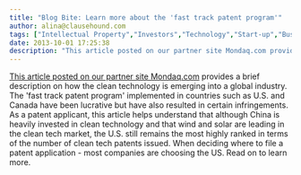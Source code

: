 ```yaml
---
title: "Blog Bite: Learn more about the 'fast track patent program'"
author: alina@clausehound.com
tags: ["Intellectual Property","Investors","Technology","Start-up","Business","Blog Bites","Mondaq","USA","Canada (General)"]
date: 2013-10-01 17:25:38
description: "This article posted on our partner site Mondaq.com provides a brief description on how the clean technology is emerging into a global industry. The 'fast track patent program' implemented in countrie..."
---
```


[This article posted on our partner site Mondaq.com](http://www.mondaq.com/canada/x/266194/Patent/Clean+Technology+Global+Industry+Snapshot+and+IP+Trends) provides a brief description on how the clean technology is emerging into a global industry. The 'fast track patent program' implemented in countries such as U.S. and Canada have been lucrative but have also resulted in certain infringements. As a patent applicant, this article helps understand that although China is heavily invested in clean technology and that wind and solar are leading in the clean tech market, the U.S. still remains the most highly ranked in terms of the number of clean tech patents issued. When deciding where to file a patent application - most companies are choosing the US. Read on to learn more.

 